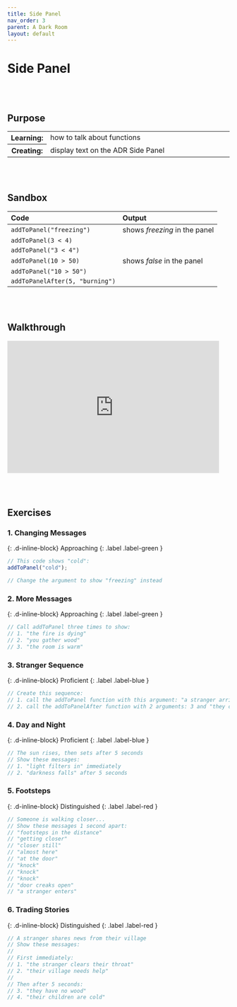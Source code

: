 ```yaml
---
title: Side Panel
nav_order: 3
parent: A Dark Room
layout: default
---
```


# Side Panel

<br><br>

## Purpose

<table>
  <tr>
    <th>Learning:</th>
    <td style="width:100%">how to talk about functions</td>
  </tr>
  <tr>
    <th>Creating:</th>
    <td style="width:100%">display text on the ADR Side Panel</td>
  </tr>
</table>
<br><br>

## Sandbox

| Code                            | Output                        |
| :------------------------------ | :---------------------------- |
| `addToPanel("freezing")`        | shows _freezing_ in the panel |
| `addToPanel(3 < 4)`             |                               |
| `addToPanel("3 < 4")`           |                               |
| `addToPanel(10 > 50)`           | shows _false_ in the panel    |
| `addToPanel("10 > 50")`         |                               |
| `addToPanelAfter(5, "burning")` |                               |

<br><br>

## Walkthrough

<iframe src="https://docs.google.com/presentation/d/e/2PACX-1vSHhbi4COq4KbhGGg6uNqkj2_QMZ3YKg2Z9dAprlKm3h_INEZMGUCTNFH2qFBPe8jFWK7X-hkfptIM-/embed" frameborder="0" width="480" height="299" allowfullscreen="true" mozallowfullscreen="true" webkitallowfullscreen="true"></iframe>

<br><br>

## Exercises

<!-- prettier-ignore-start -->
### 1. Changing Messages 
{: .d-inline-block}
Approaching
{: .label .label-green }

```javascript
// This code shows "cold":
addToPanel("cold");

// Change the argument to show "freezing" instead
```



### 2. More Messages 
{: .d-inline-block}
Approaching
{: .label .label-green }

```javascript
// Call addToPanel three times to show:
// 1. "the fire is dying"
// 2. "you gather wood"
// 3. "the room is warm"
```



### 3. Stranger Sequence
{: .d-inline-block}
Proficient
{: .label .label-blue }

```javascript
// Create this sequence:
// 1. call the addToPanel function with this argument: "a stranger arrives" 
// 2. call the addToPanelAfter function with 2 arguments: 3 and "they carry wood"
```



### 4. Day and Night
{: .d-inline-block}
Proficient
{: .label .label-blue }

```javascript
// The sun rises, then sets after 5 seconds
// Show these messages:
// 1. "light filters in" immediately
// 2. "darkness falls" after 5 seconds
```



### 5. Footsteps 
{: .d-inline-block}
Distinguished
{: .label .label-red }

```javascript
// Someone is walking closer...
// Show these messages 1 second apart:
// "footsteps in the distance"
// "getting closer"
// "closer still"
// "almost here"
// "at the door"
// "knock"
// "knock"
// "knock"
// "door creaks open"
// "a stranger enters"
```



### 6. Trading Stories
{: .d-inline-block}
Distinguished
{: .label .label-red }

```javascript
// A stranger shares news from their village
// Show these messages:
//
// First immediately:
// 1. "the stranger clears their throat"
// 2. "their village needs help"
//
// Then after 5 seconds:
// 3. "they have no wood"
// 4. "their children are cold"
```
<!-- prettier-ignore-end -->
